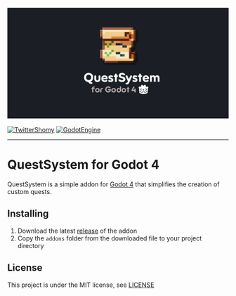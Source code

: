 ![QuestSystem Banner](assets\banner.png)

[![TwitterShomy](https://img.shields.io/badge/-shomykohai-1DA1F2?style=flat&logo=twitter&logoColor=white&labelColor=1DA1F2)](https://twitter.com/shomykohai)
[![GodotEngine](https://img.shields.io/badge/-Godot%204-250a78?style=flat&logo=godotengine&logoColor=white&labelColor=250a78)](https://godotengine.org/)

-------------------------

# QuestSystem for Godot 4

QuestSystem is a simple addon for [Godot 4](https://godotengine.org/) that simplifies the creation of custom quests.


## Installing

1. Download the latest [release](https://github.com/ShomyKohai/quest-system/releases) of the addon
2. Copy the `addons` folder from the downloaded file to your project directory


## License

This project is under the MIT license, see [LICENSE](LICENSE)
